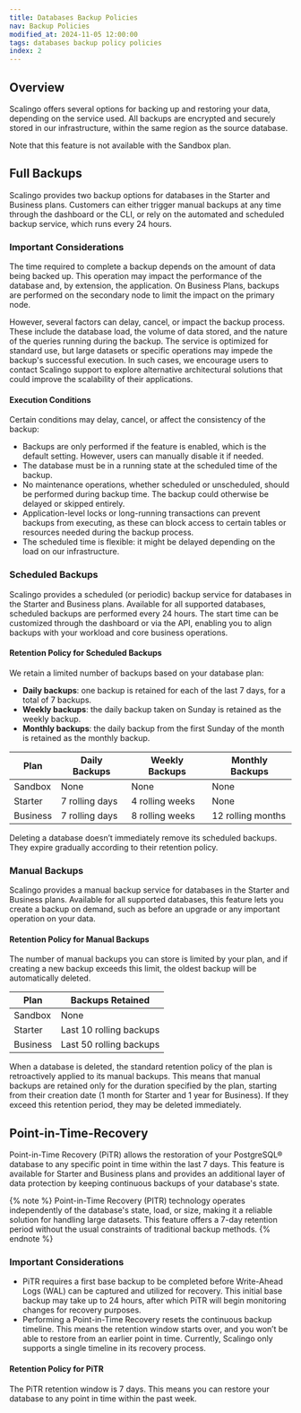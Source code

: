 ```yaml
---
title: Databases Backup Policies
nav: Backup Policies
modified_at: 2024-11-05 12:00:00
tags: databases backup policy policies
index: 2
---
```



## Overview

Scalingo offers several options for backing up and restoring your data,
depending on the service used. All backups are encrypted and securely stored in
our infrastructure, within the same region as the source database.

Note that this feature is not available with the Sandbox plan.


## Full Backups

Scalingo provides two backup options for databases in the Starter and Business
plans. Customers can either trigger manual backups at any time through the
dashboard or the CLI, or rely on the automated and scheduled backup service,
which runs every 24 hours.

### Important Considerations

The time required to complete a backup depends on the amount of data being
backed up. This operation may impact the performance of the database and, by
extension, the application. On Business Plans, backups are performed on the
secondary node to limit the impact on the primary node.

However, several factors can delay, cancel, or impact the backup process. These
include the database load, the volume of data stored, and the nature of the
queries running during the backup. The service is optimized for standard use,
but large datasets or specific operations may impede the backup's successful
execution. In such cases, we encourage users to contact Scalingo support to
explore alternative architectural solutions that could improve the scalability
of their applications.

#### Execution Conditions

Certain conditions may delay, cancel, or affect the consistency of the backup:

- Backups are only performed if the feature is enabled, which is the default
  setting. However, users can manually disable it if needed.
- The database must be in a running state at the scheduled time of the backup.
- No maintenance operations, whether scheduled or unscheduled, should be
  performed during backup time. The backup could otherwise be delayed or
  skipped entirely.
- Application-level locks or long-running transactions can prevent backups from
  executing, as these can block access to certain tables or resources needed
  during the backup process.
- The scheduled time is flexible: it might be delayed depending on the load on
  our infrastructure.

### Scheduled Backups

Scalingo provides a scheduled (or periodic) backup service for databases in the
Starter and Business plans. Available for all supported databases, scheduled
backups are performed every 24 hours. The start time can be customized through
the dashboard or via the API, enabling you to align backups with your workload
and core business operations.

#### Retention Policy for Scheduled Backups

We retain a limited number of backups based on your database plan:

- **Daily backups**: one backup is retained for each of the last 7 days, for a
  total of 7 backups.
- **Weekly backups**: the daily backup taken on Sunday is retained as the
  weekly backup.
- **Monthly backups**: the daily backup from the first Sunday of the month is
  retained as the monthly backup.

| Plan     | Daily Backups  | Weekly Backups  | Monthly Backups   |
| -------- | -------------- | --------------- | ----------------- |
| Sandbox  | None           | None            | None              |
| Starter  | 7 rolling days | 4 rolling weeks | None              |
| Business | 7 rolling days | 8 rolling weeks | 12 rolling months |

Deleting a database doesn’t immediately remove its scheduled backups. They
expire gradually according to their retention policy.

### Manual Backups

Scalingo provides a manual backup service for databases in the Starter and
Business plans. Available for all supported databases, this feature lets you
create a backup on demand, such as before an upgrade or any important operation
on your data.

#### Retention Policy for Manual Backups

The number of manual backups you can store is limited by your plan, and if
creating a new backup exceeds this limit, the oldest backup will be
automatically deleted.

| Plan     | Backups Retained        |
| -------- | ----------------------- |
| Sandbox  | None                    |
| Starter  | Last 10 rolling backups |
| Business | Last 50 rolling backups |

When a database is deleted, the standard retention policy of the plan is
retroactively applied to its manual backups. This means that manual backups are
retained only for the duration specified by the plan, starting from their
creation date (1 month for Starter and 1 year for Business). If they exceed
this retention period, they may be deleted immediately.


## Point-in-Time-Recovery

Point-in-Time Recovery (PiTR) allows the restoration of your PostgreSQL®
database to any specific point in time within the last 7 days. This feature is
available for Starter and Business plans and provides an additional layer of
data protection by keeping continuous backups of your database's state.

{% note %}
Point-in-Time Recovery (PITR) technology operates independently of the
database's state, load, or size, making it a reliable solution for handling
large datasets. This feature offers a 7-day retention period without the usual
constraints of traditional backup methods.
{% endnote %}

### Important Considerations

- PiTR requires a first base backup to be completed before Write-Ahead Logs
  (WAL) can be captured and utilized for recovery. This initial base backup may
  take up to 24 hours, after which PiTR will begin monitoring changes for
  recovery purposes.
- Performing a Point-in-Time Recovery resets the continuous backup timeline.
  This means the retention window starts over, and you won’t be able to restore
  from an earlier point in time. Currently, Scalingo only supports a single
  timeline in its recovery process.

#### Retention Policy for PiTR

The PiTR retention window is 7 days. This means you can restore your database
to any point in time within the past week.
